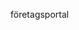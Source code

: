 <Token xmlns:xlink="http://www.w3.org/1999/xlink">företagsportal</Token>

<!--HONumber=Jun16_HO4-->



